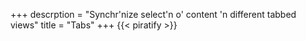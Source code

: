 +++
descrption = "Synchr'nize select'n o' content 'n different tabbed views"
title = "Tabs"
+++
{{< piratify >}}